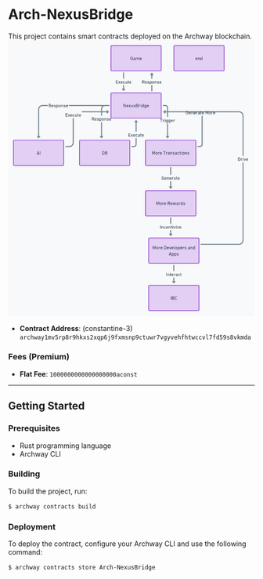 # Arch-NexusBridge

This project contains smart contracts deployed on the Archway blockchain.
![NexusBridge Sequence Diagram](https://github.com/samarabdelhameed/pics/blob/main/vvv1.png)

- **Contract Address**: (constantine-3) `archway1mv5rp8r9hkxs2xqp6j9fxmsnp9ctuwr7vgyvehfhtwccvl7fd59s8vkmda`

### Fees (Premium)

- **Flat Fee**: `1000000000000000000aconst`

---

## Getting Started

### Prerequisites

- Rust programming language
- Archway CLI

### Building

To build the project, run:

```sh
$ archway contracts build
```

### Deployment

To deploy the contract, configure your Archway CLI and use the following command:

```sh
$ archway contracts store Arch-NexusBridge
```
